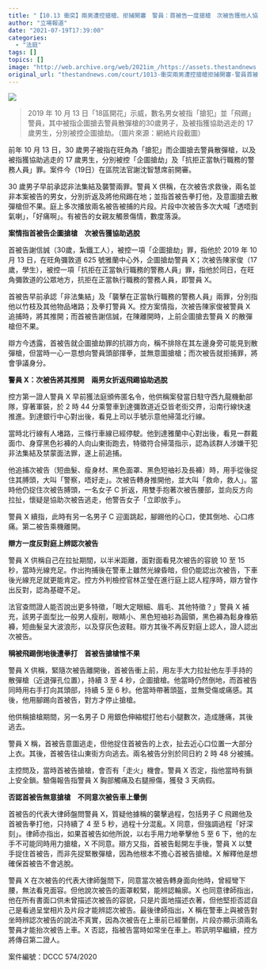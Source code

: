 ```yaml
---
title: "【10.13 衝突】兩男遭控搶槍、拒捕開審　警員：首被告一度搶槍　次被告獲他人協助逃走"
author: "立場報道"
date: "2021-07-19T17:39:00"
categories:
  - "法庭"
tags: []
topics: []
image: "http://web.archive.org/web/2021im_/https://assets.thestandnews.com/media/photos/kick-15_tbcxF.png"
original_url: "thestandnews.com/court/1013-衝突兩男遭控搶槍拒捕開審-警員首被告一度搶槍-次被告獲他人協助逃走"
---
```

![](http://web.archive.org/web/2021im_/https://assets.thestandnews.com/media/photos/kick-15_tbcxF.png)
> 2019 年 10 月 13 日「18區開花」示威，數名男女被指「搶犯」並「飛踢」警員，其中被指企圖搶去警員散彈槍的30歲男子，及被指獲協助逃走的 17 歲男生，分別被控企圖搶劫。（圖片來源：網絡片段截圖）

前年 10 月 13 日，30 歲男子被指在旺角為「搶犯」而企圖搶去警員散彈槍，以及被指獲協助逃走的 17 歲男生，分別被控「企圖搶劫」及「抗拒正當執行職務的警務人員」罪。案件今（19日）在區院法官謝沈智慧席前開審。

30 歲男子早前承認非法集結及襲警兩罪。警員 X 供稱，在次被告求救後，兩名並非本案被告的男女，分別折返及將他飛踢在地；並指首被告拳打他，及意圖搶去散彈槍但不果。庭上多次播放兩名被告被捕的片段。片段中次被告多次大喊「透唔到氣喇」，「好痛啊」。有被告的女親友觸景傷情，數度落淚。

**案情指首被告企圖搶槍　次被告獲協助逃脫**

首被告謝信誠（30歲，紮鐵工人），被控一項「企圖搶劫」罪，指他於 2019 年 10 月 13 日，在旺角彌敦道 625 號雅蘭中心外，企圖搶劫警員 X；次被告陳家俊（17歲，學生），被控一項「抗拒在正當執行職務的警務人員」罪，指他於同日，在旺角彌敦道的公眾地方，抗拒在正當執行職務的警務人員，即警員 X。

首被告早前承認「非法集結」及「襲擊在正當執行職務的警務人員」兩罪，分別指他以竹枝及其他物品堵路；及拳打警員 X。控方案情指，次被告陳家俊被警員 X 追捕時，將其推開；而首被告謝信誠，在陳離開時，上前企圖搶去警員 X 的散彈槍但不果。

辯方今透露，首被告就企圖搶劫罪的抗辯方向，稱不排除在其左邊身旁可能見到散彈槍，但當時一心一意想向警員頭部揮拳，並無意圖搶槍；而次被告就拒捕罪，將會爭議身分。

**警員 X：次被告將其推開　兩男女折返飛踢協助逃脫**

控方第一證人警員 X 早前獲法庭頒佈匿名令，他供稱案發當日駐守西九龍機動部隊，穿著軍裝，於 2 時 44 分乘警車到達彌敦道近亞皆老街交界，沿南行線快速推進。到達銀行中心對出後，看見上司以手號示意他掃蕩北行線。

當時北行線有人堵路，三條行車線已經停駛。他到達雅蘭中心對出後，看見一群戴面巾、身穿黑色衫褲的人向山東街跑去，特徵符合掃蕩指示，認為該群人涉嫌干犯非法集結及禁蒙面法罪，遂上前追捕。

他追捕次被告（短曲髮、瘦身材、黑色面罩、黑色短䄂衫及長褲）時，用手從後捉住其膊頭，大叫「警察，唔好走」。次被告轉身推開他，並大叫「救命，救人」。當時他仍捉住次被告膊頭，一名女子 C 折返，用雙手抱著次被告腰部，並向反方向拉扯，懷疑是協助次被告逃走，他警告女子「立即放手」。

警員 X 續指，此時有另一名男子 C 迎面跳起，腳踢他的心口，使其倒地、心口疼痛。第二被告乘機離開。

**辯方一度反對庭上辨認次被告**

警員 X 供稱自己在拉扯期間，以半米距離，面對面看見次被告的容貌 10 至 15 秒，當時光線充足。作出拘捕後在警車上雖然光線昏暗，但仍能認出次被告，下車後光線充足就更能肯定。控方外判檢控官林芷瑩在進行庭上認人程序時，辯方曾作出反對，認為基礎不足。

法官查問證人能否說出更多特徵，「眼大定眼細、眉毛、其他特徵？」警員 X 補充，該男子面型比一般男人瘦削，眼睛小、黑色短䄂衫為圓領，黑色褲為鬆身橡筋褲，短曲髮呈大波浪形，以及穿灰色波鞋。辯方其後不再反對庭上認人，證人認出次被告。

**稱被飛踢倒地後遭拳打　首被告搶槍惟不果**  

警員 X 供稱，緊隨次被告離開後，首被告衝上前，用左手大力拉扯他左手手持的散彈槍（近退彈孔位置），持續 3 至 4 秒，企圖搶槍。他當時仍然倒地，而首被告同時用右手打向其頭部，持續 5 至 6 秒。他當時帶著頭盔，並無受傷或痛感。其後，他用腳踢向首被告，對方才停止搶槍。

他供稱搶槍期間，另一名男子 D 用銀色伸縮棍打他右小腿數次，造成腫痛，其後逃去。

警員 X 稱，首被告意圖逃走，但他捉住首被告的上衣，扯去近心口位置一大部分上衣。其後，首被告往山東街方向逃去。兩名被告分別於同日約 2 時 48 分被捕。

主控問及，當時首被告搶槍，會否有「走火」機會。警員 X 否定，指他當時有鎖上安全鎖。驗傷報告指警員 X 胸部觸痛及右腿擦傷，獲發 3 天病假。

**否認首被告無意搶槍　不同意次被告車上暈倒**

首被告的代表大律師盤問警員 X，質疑他據稱的襲擊過程，包括男子 C 飛踢他及首被告拳打他，只持續了 4 至 5 秒，過程十分混亂。X 同意，但強調過程「好深刻」。律師亦指出，如果首被告如他所說，以右手用力地拳擊他 5 至 6 下，他的左手不可能同時用力搶槍，X 不同意。辯方又指，首被告鬆開左手後，警員 X 以雙手捉住首被告，而非先捉緊散彈槍，因為他根本不擔心首被告搶槍。X 解釋他是想確保首被告不會逃脫。

警員 X 在次被告的代表大律師盤問下，同意當次被告轉身面向他時，曾經彎下腰，無法看見面容。但他說次被告的面罩較緊，能辨認輪廓。X 也同意律師指出，他在所有書面口供未曾描述次被告的容貌，只是片面地描述衣著，但他堅拒否認自己是看過呈堂相片及片段才能辨認次被告。最後律師指出，X 稱在警車上與被告對坐時辨認次被告的說法不真實，因為次被告在上車前已經暈倒，片段亦顯示須兩名警員才能抬次被告上車。X 否認，指被告當時如常坐在車上。聆訊明早繼續，控方將傳召第二證人。

案件編號：DCCC 574/2020